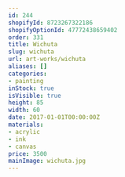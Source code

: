 ```yaml
---
id: 244
shopifyId: 8723267322186
shopifyOptionId: 47772438659402
order: 331
title: Wichuta
slug: wichuta
url: art-works/wichuta
aliases: []
categories:
- painting
inStock: true
isVisible: true
height: 85
width: 60
date: 2017-01-01T00:00:00Z
materials:
- acrylic
- ink
- canvas
price: 3500
mainImage: wichuta.jpg
---
```

